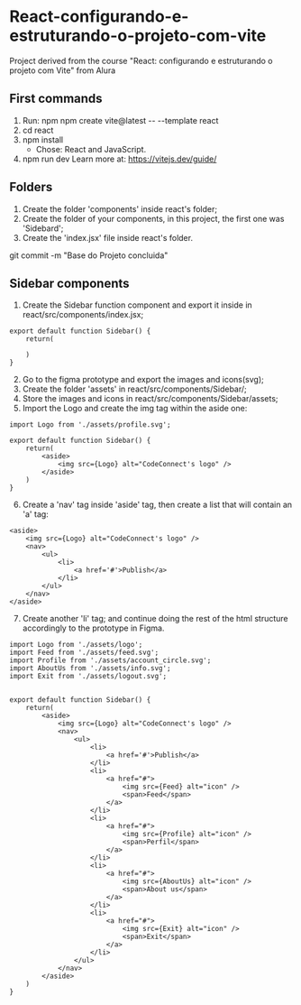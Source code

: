 # React-configurando-e-estruturando-o-projeto-com-vite
 Project derived from the course "React: configurando e estruturando o projeto com Vite" from Alura

## First commands
1. Run: npm npm create vite@latest -- --template react
2. cd react
3. npm install
    - Chose: React and JavaScript.
4. npm run dev
Learn more at: https://vitejs.dev/guide/

## Folders
1. Create the folder 'components' inside react's folder;
2. Create the folder of your components, in this project, the first one was 'Sidebard';
3. Create the 'index.jsx' file inside react's folder.

git commit -m "Base do Projeto concluida"

## Sidebar components
1. Create the Sidebar function component and export it inside in react/src/components/index.jsx;
```
export default function Sidebar() {
    return(
        
    )
}
```
2. Go to the figma prototype and export the images and icons(svg);
3. Create the folder 'assets' in react/src/components/Sidebar/;
4. Store the images and icons in react/src/components/Sidebar/assets;
5. Import the Logo and create the img tag within the aside one:
```
import Logo from './assets/profile.svg';

export default function Sidebar() {
    return(
        <aside>
            <img src={Logo} alt="CodeConnect's logo" />
        </aside>
    )
}
```
6. Create a 'nav' tag inside 'aside' tag, then create a list that will contain an 'a' tag:
```
<aside>
    <img src={Logo} alt="CodeConnect's logo" />
    <nav>
        <ul>
            <li>
                <a href='#'>Publish</a>
            </li>
        </ul>
    </nav>
</aside>
```

7. Create another 'li' tag; and continue doing the rest of the html structure accordingly to the prototype in Figma.
```
import Logo from './assets/logo';
import Feed from './assets/feed.svg';
import Profile from './assets/account_circle.svg';
import AboutUs from './assets/info.svg';
import Exit from './assets/logout.svg';


export default function Sidebar() {
    return(
        <aside>
            <img src={Logo} alt="CodeConnect's logo" />
            <nav>
                <ul>
                    <li>
                        <a href='#'>Publish</a>
                    </li>
                    <li>
                        <a href="#">
                            <img src={Feed} alt="icon" />
                            <span>Feed</span>
                        </a>
                    </li>
                    <li>
                        <a href="#">
                            <img src={Profile} alt="icon" />
                            <span>Perfil</span>
                        </a>
                    </li>
                    <li>
                        <a href="#">
                            <img src={AboutUs} alt="icon" />
                            <span>About us</span>
                        </a>
                    </li>
                    <li>
                        <a href="#">
                            <img src={Exit} alt="icon" />
                            <span>Exit</span>
                        </a>
                    </li>
                </ul>
            </nav>
        </aside>
    )
}
```